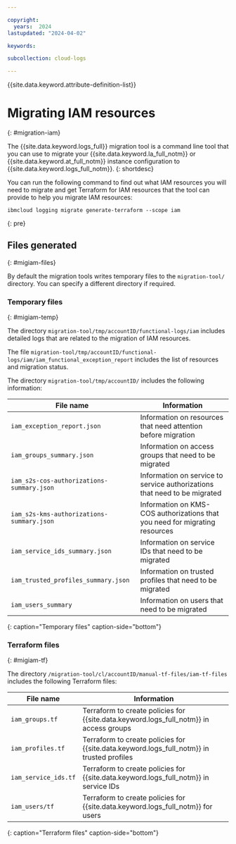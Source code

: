 ```yaml
---

copyright:
  years:  2024
lastupdated: "2024-04-02"

keywords:

subcollection: cloud-logs

---
```


{{site.data.keyword.attribute-definition-list}}



# Migrating IAM resources
{: #migration-iam}

The {{site.data.keyword.logs_full}} migration tool is a command line tool that you can use to migrate your {{site.data.keyword.la_full_notm}} or {{site.data.keyword.at_full_notm}} instance configuration to {{site.data.keyword.logs_full_notm}}.
{: shortdesc}


You can run the following command to find out what IAM resources you will need to migrate and get Terraform for IAM resources that the tool can provide to help you migrate IAM resources:

```text
ibmcloud logging migrate generate-terraform --scope iam
```
{: pre}




## Files generated
{: #migiam-files}

By default the migration tools writes temporary files to the `migration-tool/` directory. You can specify a different directory if required.

### Temporary files
{: #migiam-temp}


The directory `migration-tool/tmp/accountID/functional-logs/iam` includes detailed logs that are related to the migration of IAM resources.

The file `migration-tool/tmp/accountID/functional-logs/iam/iam_functional_exception_report` includes the list of resources and migration status.

The directory `migration-tool/tmp/accountID/` includes the following information:

| File name | Information |
|-----------|------|
| `iam_exception_report.json` | Information on resources that need attention before migration |
| `iam_groups_summary.json` | Information on access groups that need to be migrated |
| `iam_s2s-cos-authorizations-summary.json` | Information on service to service authorizations that need to be migrated |
| `iam_s2s-kms-authorizations-summary.json` | Information on KMS-COS authorizations that you need for migrating resources |
| `iam_service_ids_summary.json` | Information on service IDs that need to be migrated |
| `iam_trusted_profiles_summary.json` | Information on trusted profiles that need to be migrated |
| `iam_users_summary` | Information on users that need to be migrated |
{: caption="Temporary files" caption-side="bottom"}

### Terraform files
{: #migiam-tf}

The directory `/migration-tool/cl/accountID/manual-tf-files/iam-tf-files` includes the following Terraform files:

| File name | Information |
|-----------|------|
| `iam_groups.tf` | Terraform to create policies for {{site.data.keyword.logs_full_notm}} in access groups |
| `iam_profiles.tf` | Terraform to create policies for {{site.data.keyword.logs_full_notm}} in trusted profiles |
| `iam_service_ids.tf` | Terraform to create policies for {{site.data.keyword.logs_full_notm}} in service IDs |
| `iam_users/tf` | Terraform to create policies for {{site.data.keyword.logs_full_notm}} for users |
{: caption="Terraform files" caption-side="bottom"}
